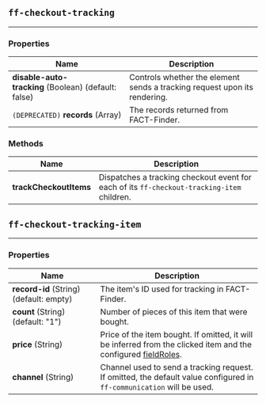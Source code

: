 ## `ff-checkout-tracking`
___
### Properties
| Name | Description |
| ---- | ----------- |
| **disable-auto-tracking**&nbsp;(Boolean) (default: false) | Controls whether the element sends a tracking request upon its rendering. |
| `(DEPRECATED)` **records**&nbsp;(Array) | The records returned from FACT-Finder. |

### Methods
| Name | Description |
| ---- | ----------- |
| **trackCheckoutItems** | Dispatches a tracking checkout event for each of its `ff-checkout-tracking-item` children. |


## `ff-checkout-tracking-item`
___
### Properties
| Name | Description |
| ---- | ----------- |
| **record-id**&nbsp;(String) (default: empty) | The item's ID used for tracking in FACT-Finder. |
| **count**&nbsp;(String) (default: "1") | Number of pieces of this item that were bought. |
| **price**&nbsp;(String) | Price of the item bought. If omitted, it will be inferred from the clicked item and the configured [fieldRoles](/documentation/3.x/field-roles). |
| **channel**&nbsp;(String) | Channel used to send a tracking request. If omitted, the default value configured in `ff-communication` will be used.
